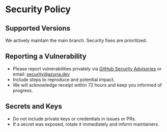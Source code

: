 # Security Policy

## Supported Versions
We actively maintain the main branch. Security fixes are prioritized.

## Reporting a Vulnerability
 
- Please report vulnerabilities privately via [GitHub Security Advisories](https://docs.github.com/code-security/security-advisories) or email: [security@azuria.dev](mailto:security@azuria.dev)
- Include steps to reproduce and potential impact.
- We will acknowledge receipt within 72 hours and keep you informed of progress.

## Secrets and Keys
 
- Do not include private keys or credentials in issues or PRs.
- If a secret was exposed, rotate it immediately and inform maintainers.
